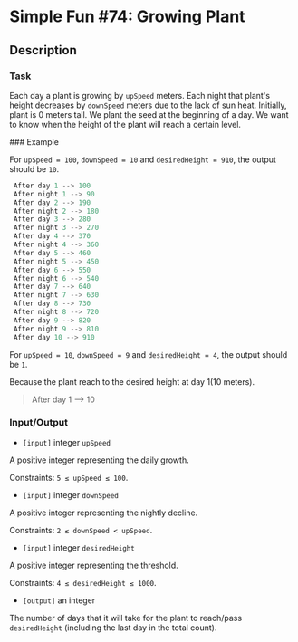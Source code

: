 # Simple Fun #74: Growing Plant

## Description

### Task

Each day a plant is growing by `upSpeed` meters. Each night that plant's height decreases by `downSpeed` meters due to the lack of sun heat. Initially, plant is 0 meters tall. We plant the seed at the beginning of a day. We want to know when the height of the plant will reach a certain level.

### Example

For `upSpeed = 100`, `downSpeed = 10` and `desiredHeight = 910`, the output should be `10`.

```python
 After day 1 --> 100
 After night 1 --> 90
 After day 2 --> 190
 After night 2 --> 180
 After day 3 --> 280
 After night 3 --> 270
 After day 4 --> 370
 After night 4 --> 360
 After day 5 --> 460
 After night 5 --> 450
 After day 6 --> 550
 After night 6 --> 540
 After day 7 --> 640
 After night 7 --> 630
 After day 8 --> 730
 After night 8 --> 720
 After day 9 --> 820
 After night 9 --> 810
 After day 10 --> 910
```

For `upSpeed = 10`, `downSpeed = 9` and `desiredHeight = 4`, the output should be `1`.

Because the plant reach to the desired height at day 1(10 meters).

>After day 1 --> 10

### Input/Output

* `[input]` integer `upSpeed`

A positive integer representing the daily growth.

Constraints: `5 ≤ upSpeed ≤ 100`.

* `[input]` integer `downSpeed`

A positive integer representing the nightly decline.

Constraints: `2 ≤ downSpeed < upSpeed`.

* `[input]` integer `desiredHeight`

A positive integer representing the threshold.

Constraints: `4 ≤ desiredHeight ≤ 1000`.

* `[output]` an integer

The number of days that it will take for the plant to reach/pass `desiredHeight` (including the last day in the total count).
